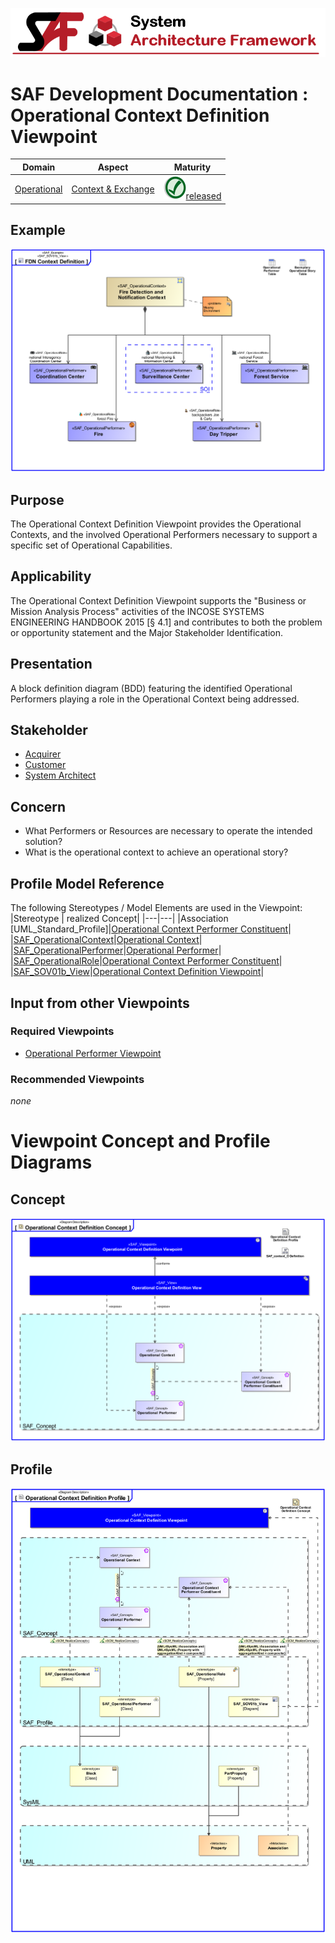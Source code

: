 ![System Architecture Framework](../../diagrams/Banner_SAF.png)
# SAF Development Documentation : Operational Context Definition Viewpoint
|**Domain**|**Aspect**|**Maturity**|
| --- | --- | --- |
|[Operational](../../domains.md#Domain-Operational)|[Context & Exchange](../../aspects.md#Aspect-Context-&-Exchange)|![Released](../../diagrams/Symbol_confirmed.png )[released](../../using-saf/maturity.md#released)|
## Example
![Operational-Context-Definition-Viewpoint-example.svg](../../vp-examples/Operational-Context-Definition-Viewpoint-example.svg)
## Purpose
The Operational Context Definition Viewpoint provides the Operational Contexts, and the involved Operational Performers necessary to support a specific set of Operational Capabilities.
## Applicability
The Operational Context Definition Viewpoint supports the "Business or Mission Analysis Process" activities of the INCOSE SYSTEMS ENGINEERING HANDBOOK 2015 [§ 4.1] and contributes to both the problem or opportunity statement and the Major Stakeholder Identification.
## Presentation
A block definition diagram (BDD) featuring the identified Operational Performers playing a role in the Operational Context being addressed.

## Stakeholder
* [Acquirer](../../stakeholders.md#Acquirer)
* [Customer](../../stakeholders.md#Customer)
* [System Architect](../../stakeholders.md#System-Architect)
## Concern
* What Performers or Resources are necessary to operate the intended solution?
* What is the operational context to achieve an operational story?
## Profile Model Reference
The following Stereotypes / Model Elements are used in the Viewpoint:
|Stereotype | realized Concept|
|---|---|
|Association [UML_Standard_Profile]|[Operational Context Performer Constituent](../concept/concepts.md#Operational-Context-Performer-Constituent)|
|[SAF_OperationalContext](../../stereotypes.md#SAF_OperationalContext)|[Operational Context](../concept/concepts.md#Operational-Context)|
|[SAF_OperationalPerformer](../../stereotypes.md#SAF_OperationalPerformer)|[Operational Performer](../concept/concepts.md#Operational-Performer)|
|[SAF_OperationalRole](../../stereotypes.md#SAF_OperationalRole)|[Operational Context Performer Constituent](../concept/concepts.md#Operational-Context-Performer-Constituent)|
|[SAF_SOV01b_View](../../stereotypes.md#SAF_SOV01b_View)|[Operational Context Definition Viewpoint](../concept/concepts.md#Operational-Context-Definition-Viewpoint)|
## Input from other Viewpoints
### Required Viewpoints
* [Operational Performer Viewpoint](Operational-Performer-Viewpoint.md)
### Recommended Viewpoints
*none*
# Viewpoint Concept and Profile Diagrams
## Concept
![Operational Context Definition Concept](diagrams/Operational-Context-Definition-Concept.svg)
## Profile
![Operational Context Definition Profile](diagrams/Operational-Context-Definition-Profile.svg)
